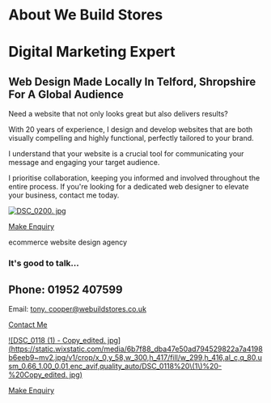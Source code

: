 # About We Build Stores

# Digital Marketing Expert

## Web Design Made Locally In Telford, Shropshire For A Global Audience

Need a website that not only looks great but also delivers results?

With 20 years of experience, I design and develop websites that are both visually compelling and highly functional, perfectly tailored to your brand.

I understand that your website is a crucial tool for communicating your message and engaging your target audience.

I prioritise collaboration, keeping you informed and involved throughout the entire process. If you're looking for a dedicated web designer to elevate your business, contact me today.

[![DSC_0200. jpg](https://static.wixstatic.com/media/6b7f88_7b1ea0a54a034eeda6325001d992261e~mv2.jpg/v1/crop/x_0,y_0,w_2204,h_3065/fill/w_299,h_416,al_c,q_80,usm_0.66_1.00_0.01,enc_avif,quality_auto/DSC_0200.jpg)](https://www.webuildstores.co.uk/website-design)

[Make Enquiry](https://www.webuildstores.co.uk/contact)

ecommerce website design agency

### It's good to talk...

## Phone: 01952 407599 

Email: [tony. cooper@webuildstores.co.uk](mailto:tony.cooper@webuildstores.co.uk)

[Contact Me](https://www.webuildstores.co.uk/post/project-management-guide)

[![DSC_0118 \(1\) - Copy_edited. jpg](https://static.wixstatic.com/media/6b7f88_dba47e50ad794529822a7a4198b6eeb9~mv2.jpg/v1/crop/x_0,y_58,w_300,h_417/fill/w_299,h_416,al_c,q_80,usm_0.66_1.00_0.01,enc_avif,quality_auto/DSC_0118%20\(1\)%20-%20Copy_edited. jpg)](https://www.webuildstores.co.uk/website-design)

[Make Enquiry](https://www.webuildstores.co.uk/contact)
